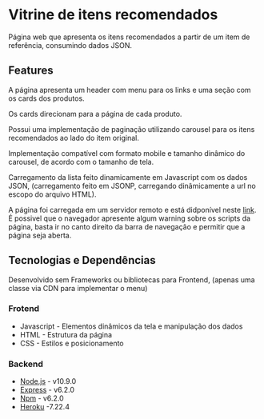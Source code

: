 # Vitrine de itens recomendados

Página web que apresenta os itens recomendados a partir de um item de referência, consumindo dados JSON.

## Features

A página apresenta um header com menu para os links e uma seção com os cards dos produtos.

Os cards direcionam para a página de cada produto.

Possui uma implementação de paginação utilizando carousel para os itens recomendados ao lado do item original.

Implementação compatível com formato mobile e tamanho dinâmico do carousel, de acordo com o tamanho de tela.

Carregamento da lista feito dinamicamente em Javascript com os dados JSON, (carregamento feito em JSONP, carregando dinâmicamente a url no escopo do arquivo HTML).

A página foi carregada em um servidor remoto e está didponível neste [link](https://vitrine-de-produtos.herokuapp.com). É possivel que o navegador apresente algum warning sobre os scripts da página, basta ir no canto direito da barra de navegação e permitir que a página seja aberta.

## Tecnologias e Dependências

Desenvolvido sem Frameworks ou bibliotecas para Frontend, (apenas uma classe via CDN para implementar o menu) 

### Frotend
- Javascript - Elementos dinâmicos da tela e manipulação dos dados
- HTML - Estrutura da página
- CSS - Estilos e posicionamento

### Backend
- [Node.js](https://nodejs.org/en/) - v10.9.0
- [Express](https://expressjs.com/pt-br/) - v6.2.0
- [Npm](https://www.npmjs.com/) - v6.2.0
- [Heroku](https://dashboard.heroku.com/) -7.22.4
